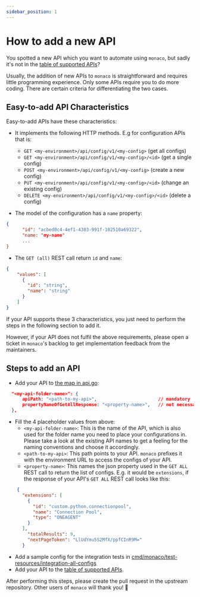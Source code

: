 ```yaml
---
sidebar_position: 1
---
```


# How to add a new API

You spotted a new API which you want to automate using `monaco`, but sadly it's not in the 
[table of supported APIs](https://github.com/dynatrace/dynatrace-configuration-as-code#configuration-types--apis)?

Usually, the addition of new APIs to `monaco` is straightforward and requires little programming 
experience. Only some APIs require you to do more coding. There are certain criteria for differentiating the two cases.

## Easy-to-add API Characteristics
Easy-to-add APIs have these characteristics:

* It implements the following HTTP methods. E.g for configuration APIs that is: 
  * `GET <my-environment>/api/config/v1/<my-config>` (get all configs)
  * `GET <my-environment>/api/config/v1/<my-config>/<id>` (get a single config)
  * `POST <my-environment>/api/config/v1/<my-config>` (create a new config)
  * `PUT <my-environment>/api/config/v1/<my-config>/<id>` (change an existing config)
  * `DELETE <my-environment>/api/config/v1/<my-config>/<id>` (delete a config)

* The model of the configuration has a `name` property: 
 
```json
{
      "id": "acbed0c4-4ef1-4303-991f-102510a69322",
      "name: "my-name"
      ...
}
```

* The `GET (all)` REST call return `id` and `name`:

```json
{
    "values": [
      {
        "id": "string",
        "name": "string"
      }
    ]
}
```

If your API supports these 3 characteristics, you just need to perform the steps in the following section to add it.

However, if your API does not fulfil the above requirements, please open a ticket in `monaco`'s backlog
to get implementation feedback from the maintainers.

## Steps to add an API

* Add your API to [the map in api.go](https://github.com/dynatrace/dynatrace-configuration-as-code/blob/main/pkg/api/api.go#L25):

```json
  "<my-api-folder-name>": {
      apiPath: "<path-to-my-api>",                       // mandatory
      propertyNameOfGetAllResponse: "<property-name>",   // not necessary in case of "values"
  },
```

* Fill the 4 placeholder values from above:
  * `<my-api-folder-name>`: This is the name of the API, which is also used for the folder name
  you need to place your configurations in. Please take a look at the existing API names to get a
  feeling for the naming conventions and choose it accordingly.
  * `<path-to-my-api>`: This path points to your API. `monaco` prefixes it with the environment
  URL to access the configs of your API.
  * `<property-name>`: This names the json property used in the `GET ALL` REST call to
  return the list of configs. E.g. it would be `extensions`, if the response of your API's 
  `GET ALL` REST call looks like this:
  
```json
    {
      "extensions": [
        {
          "id": "custom.python.connectionpool",
          "name": "Connection Pool",
          "type": "ONEAGENT"
        }
      ],
        "totalResults": 9,
        "nextPageToken": "LlUdYmu5S2MfX/ppfCInR9M="
      }
```

* Add a sample config for the integration tests in [cmd/monaco/test-resources/integration-all-configs](https://github.com/dynatrace/dynatrace-configuration-as-code/tree/main/cmd/monaco/test-resources/integration-all-configs)
* Add your API to the [table of supported APIs](https://github.com/dynatrace/dynatrace-configuration-as-code#configuration-types--apis).

After performing this steps, please create the pull request in the upstream repository. Other users
of `monaco` will thank you! :rocket: